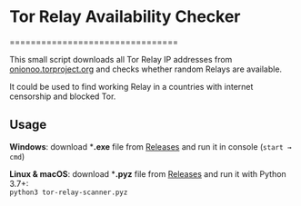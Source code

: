 # Tor Relay Availability Checker
================================

This small script downloads all Tor Relay IP addresses from [onionoo.torproject.org](https://onionoo.torproject.org/) and checks whether random Relays are available.

It could be used to find working Relay in a countries with internet censorship and blocked Tor.

## Usage

**Windows**: download ***.exe** file from [Releases](https://github.com/ValdikSS/tor-relay-scanner/releases) and run it in console (`start → cmd`)

**Linux & macOS**: download ***.pyz** file from [Releases](https://github.com/ValdikSS/tor-relay-scanner/releases) and run it with Python 3.7+:  
`python3 tor-relay-scanner.pyz`
